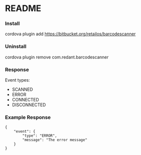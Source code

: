 # README #

### Install ###

cordova plugin add https://bitbucket.org/retailos/barcodescanner

### Uninstall ###

cordova plugin remove com.redant.barcodescanner

### Response ###

Event types:
* SCANNED
* ERROR
* CONNECTED
* DISCONNECTED

### Example Response ###
```
{
    "event": {
        "type": "ERROR",
        "message": "The error message"
    }
}
```